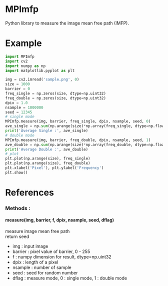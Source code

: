 # MPImfp
Python library to measure the image mean free path (IMFP).

# Example

```python
import MPImfp
import cv2
import numpy as np
import matplotlib.pyplot as plt

img = cv2.imread('sample.png', 0)
size = 1000
barrier = 0
freq_single = np.zeros(size, dtype=np.uint32)
freq_double = np.zeros(size, dtype=np.uint32)
dpix = 1.0
nsample = 1000000
seed = 12345
# single mode
MPImfp.measure(img, barrier, freq_single, dpix, nsample, seed, 0)
ave_single = np.sum(np.arange(size)*np.array(freq_single, dtype=np.float64)/np.sum(freq_single))
print('Average Single :', ave_single)
# double mode
MPImfp.measure(img, barrier, freq_double, dpix, nsample, seed, 1)
ave_double = np.sum(np.arange(size)*np.array(freq_double, dtype=np.float64)/np.sum(freq_double))
print('Average Double :', ave_double)
# plot
plt.plot(np.arange(size), freq_single)
plt.plot(np.arange(size), freq_double)
plt.xlabel('Pixel'), plt.ylabel('Frequency')
plt.show()
```

# References
### Methods :
#### measure(img, barrier, f, dpix, nsample, seed, dflag)
measure image mean free path  
return seed
+ img : input image
+ barrier : pixel value of barrier, 0 - 255
+ f : numpy dimension for result, dtype=np.uint32
+ dpix : length of a pixel
+ nsample : number of sample
+ seed : seed for random number
+ dflag : measure mode, 0 : single mode, 1 : double mode
